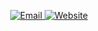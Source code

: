 <p align="center">
  <a href="mailto:jjuly642@gmail.com">
    <img src="https://img.shields.io/badge/Email-D14836?style=for-the-badge&logo=gmail&logoColor=white" alt="Email">
  </a>
  <a href="https://JuliMendez8.github.io/vcard-personal-portfolio" target="_blank">
    <img src="https://img.shields.io/badge/website-000000?style=for-the-badge&logo=About.me&logoColor=white" alt="Website">
  </a>
</p>
